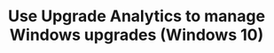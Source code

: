 ﻿---
title: Use Upgrade Analytics to manage Windows upgrades (Windows 10)
redirect_url: use-upgrade-readiness-to-manage-windows-upgrades.md
---
